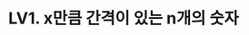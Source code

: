 ---
layout: single
title: "LV1. x만큼 간격이 있는 n개의 숫자"
categories: Programmers
tags: [Coding_Test]
toc: true
toc_sticky: true
---